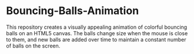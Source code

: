 # Bouncing-Balls-Animation
This repository creates a visually appealing animation of colorful bouncing balls on an HTML5 canvas. The balls change size when the mouse is close to them, and new balls are added over time to maintain a constant number of balls on the screen. 

